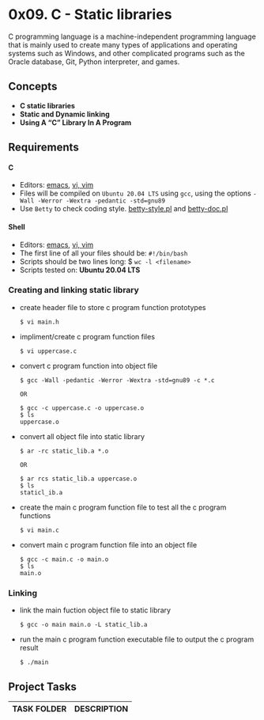 
# 0x09. C - Static libraries

C programming language is a machine-independent programming language that is mainly used to create many types of applications and operating systems such as Windows, and other complicated programs such as the Oracle database, Git, Python interpreter, and games.

## Concepts

- __C static libraries__
- __Static and Dynamic linking__
- __Using A “C” Library In A Program__

## Requirements

#### C

- Editors: [emacs](https://www.gnu.org/software/emacs/), [vi, vim](https://www.vim.org/)
- Files will be compiled on `Ubuntu 20.04 LTS` using `gcc`, using the options `-Wall -Werror -Wextra -pedantic -std=gnu89`
- Use `Betty` to check coding style. [betty-style.pl](https://github.com/holbertonschool/Betty/blob/master/betty-style.pl) and [betty-doc.pl](https://github.com/holbertonschool/Betty/blob/master/betty-doc.pl)

#### Shell

- Editors: [emacs](https://www.gnu.org/software/emacs/), [vi, vim](https://www.vim.org/)
- The first line of all your files should be: `#!/bin/bash`
- Scripts should be two lines long: $ `wc -l <filename>`
- Scripts tested on: __Ubuntu 20.04 LTS__

### Creating and linking static library

- create header file to store c program function prototypes

    ``` $ vi main.h ```

- impliment/create c program function files

    ``` $ vi uppercase.c ``` 

- convert c program function into object file

    ```
    $ gcc -Wall -pedantic -Werror -Wextra -std=gnu89 -c *.c

	OR

    $ gcc -c uppercase.c -o uppercase.o 
    $ ls 
    uppercase.o
    ```

- convert all object file into static library 
 
    ```
    $ ar -rc static_lib.a *.o

	OR
    
    $ ar rcs static_lib.a uppercase.o
    $ ls 
    staticl_ib.a
    ```

- create the main c program function file to test all the c program functions

    ```
    $ vi main.c
    ```

- convert main c program function file into an object file

    ```
    $ gcc -c main.c -o main.o
    $ ls 
    main.o
    ```

### Linking

- link the main fuction object file to static library

    ```
    $ gcc -o main main.o -L static_lib.a
    ```

- run the main c program function executable file to output the c program result

    ```
    $ ./main
    ```

## Project Tasks

| TASK FOLDER                      | DESCRIPTION      |
|  -----------                   |  -----------     |



